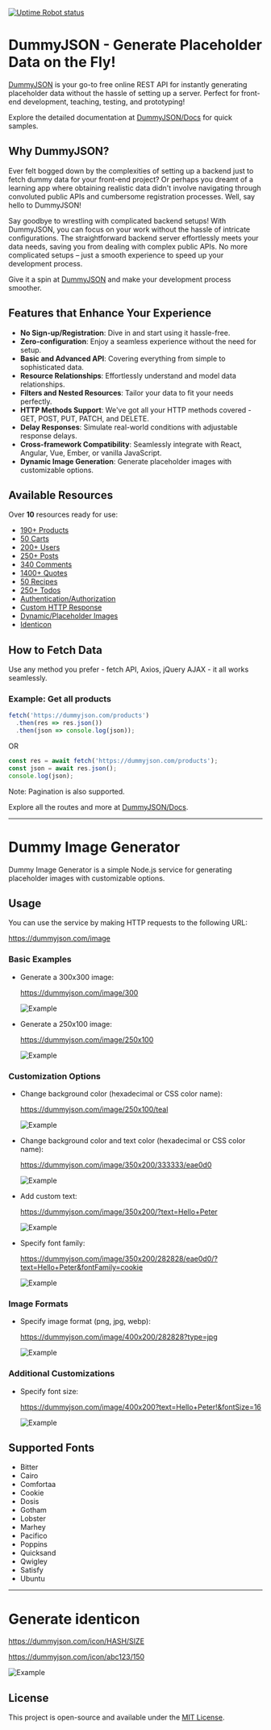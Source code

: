 [![Uptime Robot status](https://img.shields.io/uptimerobot/status/m793802954-7f701e85a9b8891f77662c72?label=json-server&style=for-the-badge&)](https://dummyjson.com/test)

# DummyJSON - Generate Placeholder Data on the Fly!

[DummyJSON](https://dummyjson.com) is your go-to free online REST API for instantly generating placeholder data without the hassle of setting up a server. Perfect for front-end development, teaching, testing, and prototyping!

Explore the detailed documentation at [DummyJSON/Docs](https://dummyjson.com/docs/) for quick samples.

## Why DummyJSON?

Ever felt bogged down by the complexities of setting up a backend just to fetch dummy data for your front-end project? Or perhaps you dreamt of a learning app where obtaining realistic data didn't involve navigating through convoluted public APIs and cumbersome registration processes. Well, say hello to DummyJSON!

Say goodbye to wrestling with complicated backend setups! With DummyJSON, you can focus on your work without the hassle of intricate configurations. The straightforward backend server effortlessly meets your data needs, saving you from dealing with complex public APIs. No more complicated setups – just a smooth experience to speed up your development process.

Give it a spin at [DummyJSON](https://dummyjson.com) and make your development process smoother.

## Features that Enhance Your Experience

- **No Sign-up/Registration**: Dive in and start using it hassle-free.
- **Zero-configuration**: Enjoy a seamless experience without the need for setup.
- **Basic and Advanced API**: Covering everything from simple to sophisticated data.
- **Resource Relationships**: Effortlessly understand and model data relationships.
- **Filters and Nested Resources**: Tailor your data to fit your needs perfectly.
- **HTTP Methods Support**: We've got all your HTTP methods covered - GET, POST, PUT, PATCH, and DELETE.
- **Delay Responses**: Simulate real-world conditions with adjustable response delays.
- **Cross-framework Compatibility**: Seamlessly integrate with React, Angular, Vue, Ember, or vanilla JavaScript.
- **Dynamic Image Generation**: Generate placeholder images with customizable options.

## Available Resources

Over **10** resources ready for use:

- [190+ Products](https://dummyjson.com/products)
- [50 Carts](https://dummyjson.com/carts)
- [200+ Users](https://dummyjson.com/users)
- [250+ Posts](https://dummyjson.com/posts)
- [340 Comments](https://dummyjson.com/comments)
- [1400+ Quotes](https://dummyjson.com/quotes)
- [50 Recipes](https://dummyjson.com/recipes)
- [250+ Todos](https://dummyjson.com/todos)
- [Authentication/Authorization](https://dummyjson.com/auth)
- [Custom HTTP Response](https://dummyjson.com/docs/http)
- [Dynamic/Placeholder Images](https://dummyjson.com/image)
- [Identicon](https://dummyjson.com/docs/image#image-identicon)

## How to Fetch Data

Use any method you prefer - fetch API, Axios, jQuery AJAX - it all works seamlessly.

### Example: Get all products

```js
fetch('https://dummyjson.com/products')
  .then(res => res.json())
  .then(json => console.log(json));
```

OR

```js
const res = await fetch('https://dummyjson.com/products');
const json = await res.json();
console.log(json);
```

Note: Pagination is also supported.

Explore all the routes and more at [DummyJSON/Docs](https://dummyjson.com/docs/).

---

# Dummy Image Generator

Dummy Image Generator is a simple Node.js service for generating placeholder images with customizable options.

## Usage

You can use the service by making HTTP requests to the following URL:

https://dummyjson.com/image

### Basic Examples

- Generate a 300x300 image:

  https://dummyjson.com/image/300

  ![Example](https://dummyjson.com/image/300)

- Generate a 250x100 image:

  https://dummyjson.com/image/250x100

  ![Example](https://dummyjson.com/image/250x100)

### Customization Options

- Change background color (hexadecimal or CSS color name):

  https://dummyjson.com/image/250x100/teal

  ![Example](https://dummyjson.com/image/250x100/teal)

- Change background color and text color (hexadecimal or CSS color name):

  https://dummyjson.com/image/350x200/333333/eae0d0

  ![Example](https://dummyjson.com/image/350x200/333333/eae0d0)

- Add custom text:

  https://dummyjson.com/image/350x200/?text=Hello+Peter

  ![Example](https://dummyjson.com/image/350x200/?text=Hello+Peter)

- Specify font family:

  https://dummyjson.com/image/350x200/282828/eae0d0/?text=Hello+Peter&fontFamily=cookie

  ![Example](https://dummyjson.com/image/350x200/282828/eae0d0/?text=Hello+Peter&fontFamily=cookie)

### Image Formats

- Specify image format (png, jpg, webp):

  https://dummyjson.com/image/400x200/282828?type=jpg

  ![Example](https://dummyjson.com/image/400x200/282828?type=jpg)

### Additional Customizations

- Specify font size:

  https://dummyjson.com/image/400x200?text=Hello+Peter!&fontSize=16

  ![Example](https://dummyjson.com/image/400x200/?text=Hello+Peter!&fontSize=16)

## Supported Fonts

- Bitter
- Cairo
- Comfortaa
- Cookie
- Dosis
- Gotham
- Lobster
- Marhey
- Pacifico
- Poppins
- Quicksand
- Qwigley
- Satisfy
- Ubuntu

---

# Generate identicon

https://dummyjson.com/icon/HASH/SIZE

https://dummyjson.com/icon/abc123/150

![Example](https://dummyjson.com/icon/abc123/150)

## License

This project is open-source and available under the [MIT License](LICENSE).
